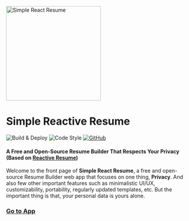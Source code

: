 <img src="https://imgur.com/iIae2Na" alt="Simple React Resume" width="256px"  height="256px"/>

# Simple Reactive Resume

![Build & Deploy](https://github.com/Sheng-X/simple-react-resume/workflows/Build%20&%20Deploy/badge.svg)
![Code Style](https://badgen.net/badge/code%20style/airbnb/ff5a5f?icon=airbnb)
[![GitHub](https://img.shields.io/github/license/sheng-x/simple-react-resume)](https://github.com/SHENG-X/simple-react-resume/blob/master/LICENSE)

#### A Free and Open-Source Resume Builder That Respects Your Privacy (Based on [Reactive Resume](https://github.com/AmruthPillai/Reactive-Resume))


Welcome to the front page of **Simple React Resume**, a free and open-source Resume Builder web app that focuses on one thing, **Privacy**. And also few other important features such as minimalistic UI/UX, customizability, portability, regularly updated templates, etc. But the important thing is that, your personal data is yours alone.

### [Go to App](https://simple-react-resume.web.app/) 

<!-- [Documentation](https://doc.simple-react-resume.web.app/) -->
